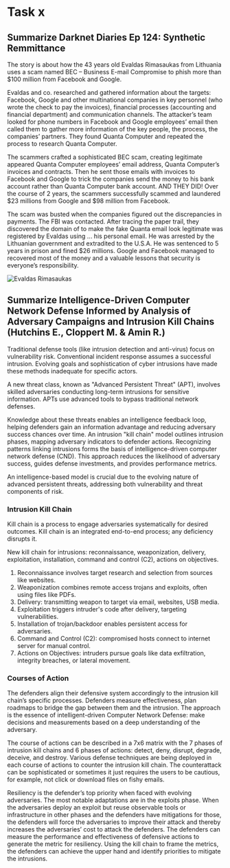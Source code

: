 # Task x
## Summarize Darknet Diaries Ep 124: Synthetic Remmittance
The story is about how the 43 years old Evaldas Rimasaukas from Lithuania uses a scam named BEC – Business E-mail Compromise to phish more than $100 million from Facebook and Google.

Evaldas and co. researched and gathered information about the targets: Facebook, Google and other multinational companies in key personnel (who wrote the check to pay the invoices), financial processes (accounting and financial department) and communication channels. The attacker’s team looked for phone numbers in Facebook and Google employees’ email then called them to gather more information of the key people, the process, the companies’ partners. They found Quanta Computer and repeated the process to research Quanta Computer.

The scammers crafted a sophisticated BEC scam, creating legitimate appeared Quanta Computer employees’ email address, Quanta Computer’s invoices and contracts. Then he sent those emails with invoices to Facebook and Google to trick the companies send the money to his bank account rather than Quanta Computer bank account. AND THEY DID! Over the course of 2 years, the scammers successfully scammed and laundered $23 millions from Google and $98 million from Facebook.

The scam was busted when the companies figured out the discrepancies in payments. The FBI was contacted. After tracing the paper trail, they discovered the domain of to make the fake Quanta email look legitimate was registered by Evaldas using ... his personal email. He was arrested by the Lithuanian government and extradited to the U.S.A. He was sentenced to 5 years in prison and fined $26 millions. Google and Facebook managed to recovered most of the money and a valuable lessons that security is everyone’s responsibility.

<img src="https://g4.dcdn.lt/images/pix/evaldas-rimasauskas-75428475.jpg" alt="Evaldas Rimasaukas">


## Summarize Intelligence-Driven Computer Network Defense Informed by Analysis of Adversary Campaigns and Intrusion Kill Chains (Hutchins E., Cloppert M. & Amin R.)

Traditional defense tools (like intrusion detection and anti-virus) focus on vulnerability risk. Conventional incident response assumes a successful intrusion. Evolving goals and sophistication of cyber intrusions have made these methods inadequate for specific actors.

A new threat class, known as "Advanced Persistent Threat" (APT), involves skilled adversaries conducting long-term intrusions for sensitive information. APTs use advanced tools to bypass traditional network defenses.

Knowledge about these threats enables an intelligence feedback loop, helping defenders gain an information advantage and reducing adversary success chances over time. An intrusion "kill chain" model outlines intrusion phases, mapping adversary indicators to defender actions. Recognizing patterns linking intrusions forms the basis of intelligence-driven computer network defense (CND). This approach reduces the likelihood of adversary success, guides defense investments, and provides performance metrics.

An intelligence-based model is crucial due to the evolving nature of advanced persistent threats, addressing both vulnerability and threat components of risk.

### Intrusion Kill Chain

Kill chain is a process to engage adversaries systematically for desired outcomes. Kill chain is an integrated end-to-end process; any deficiency disrupts it.

New kill chain for intrusions: reconnaissance, weaponization, delivery, exploitation, installation, command and control (C2), actions on objectives.

1.	Reconnaissance involves target research and selection from sources like websites.
2.	Weaponization combines remote access trojans and exploits, often using files like PDFs.
3.	Delivery: transmitting weapon to target via email, websites, USB media.
4.	Exploitation triggers intruder's code after delivery, targeting vulnerabilities.
5.	Installation of trojan/backdoor enables persistent access for adversaries.
6.	Command and Control (C2): compromised hosts connect to internet server for manual control.
7.	Actions on Objectives: intruders pursue goals like data exfiltration, integrity breaches, or lateral movement.

### Courses of Action

The defenders align their defensive system accordingly to the intrusion kill chain’s specific processes. Defenders measure effectiveness, plan roadmaps to bridge the gap between them and the intrusion. The approach is the essence of intelligent-driven Computer Network Defense: make decisions and measurements based on a deep understanding of the adversary.

The course of actions can be described in a 7x6 matrix with the 7 phases of intrusion kill chains and 6 phases of actions: detect, deny, disrupt, degrade, deceive, and destroy. Various defense techniques are being deployed in each course of actions to counter the intrusion kill chain. The counterattack can be sophisticated or sometimes it just requires the users to be cautious, for example, not click or download files on fishy emails.

Resiliency is the defender’s top priority when faced with evolving adversaries. The most notable adaptations are in the exploits phase. When the adversaries deploy an exploit but reuse observable tools or infrastructure in other phases and the defenders have mitigations for those, the defenders will force the adversaries to improve their attack and thereby increases the adversaries’ cost to attack the defenders. The defenders can measure the performance and effectiveness of defensive actions to generate the metric for resiliency. Using the kill chain to frame the metrics, the defenders can achieve the upper hand and identify priorities to mitigate the intrusions. 
